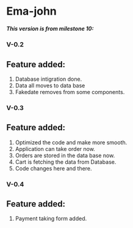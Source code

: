 # Ema-john

##### This version is from milestone 10:

### V-0.2

## Feature added:

1. Database intigration done.
2. Data all moves to data base
3. Fakedate removes from some components.

### V-0.3

## Feature added:

1. Optimized the code and make more smooth.
2. Application can take order now.
3. Orders are stored in the data base now.
4. Cart is fetching the data from Database.
5. Code changes here and there.

### V-0.4

## Feature added:

1. Payment taking form added.
